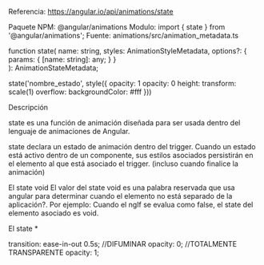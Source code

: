 Referencia: https://angular.io/api/animations/state

Paquete NPM: @angular/animations
Modulo: import { state } from '@angular/animations';
Fuente: animations/src/animation_metadata.ts

function state(
    name: string,
    styles: AnimationStyleMetadata,
    options?: {
        params: {
            [name: string]: any;
        }
    }  
): AnimationStateMetadata;

state('nombre_estado', style({
    opacity: 1
    opacity: 0
    height:
    transform: scale(1)
    overflow:
    backgroundColor: #fff
}))

Descripción

state es una función de animación diseñada para ser usada dentro del lenguaje de animaciones de Angular. 

state declara un estado de animación dentro del trigger. 
Cuando un estado está activo dentro de un componente, sus estilos asociados persistirán en el elemento al que está asociado el trigger. (incluso cuando finalice la animación)

El state void
El valor del state void es una palabra reservada que usa angular para determinar cuando el elemento no está separado de la aplicación?.
Por ejemplo: Cuando el ngIf se evalua como false, el state del elemento asociado es void.

El state *






transition: ease-in-out 0.5s; //DIFUMINAR
opacity: 0; //TOTALMENTE TRANSPARENTE
opacity: 1;
